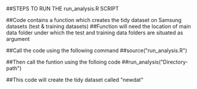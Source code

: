 ##STEPS TO RUN THE run_analysis.R SCRIPT

##Code contains a function which creates the tidy dataset on Samsung datasets (test & training datasets)
##Function will need the location of main data folder under which the test and training data folders are situated as argument

##Call the code using the following command
##source("run_analysis.R")

##Then call the funtion using the folloing code
##run_analysis("Directory-path")

##This code will create the tidy dataset called "newdat"

